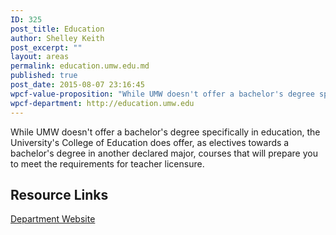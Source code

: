 ```yaml
---
ID: 325
post_title: Education
author: Shelley Keith
post_excerpt: ""
layout: areas
permalink: education.umw.edu.md
published: true
post_date: 2015-08-07 23:16:45
wpcf-value-proposition: "While UMW doesn't offer a bachelor's degree specifically in education, the University's College of Education does offer, as electives towards a bachelor's degree in another declared major, courses that will prepare you to meet the requirements for teacher licensure."
wpcf-department: http://education.umw.edu
---
```


<!-- Types Custom Fields: -->

<!-- value-proposition -->
While UMW doesn't offer a bachelor's degree specifically in education, the University's College of Education does offer, as electives towards a bachelor's degree in another declared major, courses that will prepare you to meet the requirements for teacher licensure.
<!-- End value-proposition -->

<!-- resource-links -->
## Resource Links

<!-- department -->
[Department Website](http://education.umw.edu)

<!-- End department -->

<!-- End resource-links -->

<!-- End Types Custom Fields -->